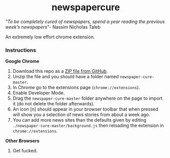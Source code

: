 
<h1 align="center">newspapercure</h1>


<i>"To be completely cured of newspapers, spend a year reading the previous week’s newspapers"</i>- Nassim Nicholas Taleb


An extremely low effort chrome extension.


### Instructions
**Google Chrome**
1. Download this repo as a [ZIP file from GitHub](https://github.com/wheniq2hi/newspaper-cure/archive/master.zip).
2. Unzip the file and you should have a folder named `newspaper-cure-master`.
3. In Chrome go to the extensions page (`chrome://extensions`).
4. Enable Developer Mode.
5. Drag the `newspaper-cure-master` folder anywhere on the page to import it (do not delete the folder afterwards).
6. An icon [n] should appear in your browser toolbar that when pressed will show you a selection of news stories from about a week ago.
7. You can add more news sites than the defaults given by editing `./newspaper-cure-master/background.js` then reloading the extension in `chrome://extensions`. 

**Other Browsers**
1. Get fucked. 


